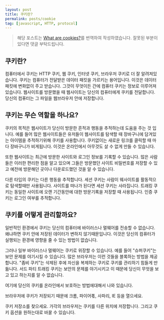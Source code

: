 ```yaml
---
layout: post
title: 쿠키란?
permalink: posts/cookie
tag: [javascript, HTTP, protocol]
---
```


> 해당 포스트는 [What are cookies?](https://us.norton.com/internetsecurity-how-to-what-are-cookies.html)를 번역하여 작성하였습니다. 잘못된 부분이 있다면 댓글 부탁드립니다.

## 쿠키란?

컴퓨터에서 쿠키는 HTTP 쿠키, 웹 쿠키, 인터넷 쿠키, 브라우저 쿠키로 더 잘 알려져있습니다. 쿠키는 컴퓨터가 전달받은 데이터 패킷을 가르키는 용어입니다. 이것은 데이터 패킷에 변화없이 주고 받습니다. 그것이 무엇이든 간에 컴퓨터 쿠키는 정보로 이루어져 있습니다. 웹사이트를 방문했을 때 웹사이트는 당신의 컴퓨터에게 쿠키를 전달합니다. 당신의 컴퓨터는 그 파일을 웹브라우저 안에 저장합니다.

## 쿠키는 무슨 역할을 하나요?

쿠키의 목적은 웹사이트가 당신이 방문한 흔적과 행동을 추적하는데 도움을 주는 것 입니다. 예를 들어 많은 웹사이트들은 유저들이 웹사이트를 탐색할 때 장바구니에 담겨있는 아이템을 추적하기위해 쿠키를 사용합니다. 쿠키없이는 새로운 링크를 클릭할 때 마다 장바구니가 비게됩니다. 이것은 온라인에서 아무것도 살 수 없게 만들 수 있습니다.

또한 웹사이트는 최근에 방문한 사이트와 로그인 정보를 기록할 수 있습니다. 많은 사람들은 이러한 편리한 점을 알고 있으며 그들은 방문했던 사이트 비밀번호를 저장할 수 있고 예전에 방문해던 곳이나 다운로드했던 것을 알 수 있습니다.

다른 타입의 쿠키는 다른 행동을 추적합니다. 세션 쿠키는 사람이 웨사이트를 활동적으로 탐색할때만 사용됩니다. 사이트를 떠나가 된다면 세션 쿠키는 사라집니다. 트래킹 쿠키는 동일한 사이트에 오랜 기간동안에 대한 방문기록을 저장할 때 사용됩니다. 인증 쿠키는 로그인 여부를 추적합니다.

## 쿠키를 어떻게 관리할까요?

일반적인 환경에서 쿠키는 당신의 컴퓨터에 바이러스나 멀웨어를 전송할 수 없습니다. 왜냐하면 쿠키 안에 저장된 데이터가 변하지 않기때문입니다. 이것은 당신의 컴퓨터가 실행되는 환경에 영향을 줄 수 있는 방법이 없습니다.

그러나 일부 바이러스나 멀웨어는 쿠키로 위장할 수 있습니다. 예를 들어 "슈퍼쿠키"는 보안 문제를 야기시킬 수 있습니다. 많은 브라우저는 이런 것들을 블록하는 방법을 제공합니다. "좀비 쿠키"는 삭제된 후에 자신을 복제하는 쿠키로 쿠키를 관리하기 힘들게 만듦니다. 서드 파티 트래킹 쿠키는 보안의 문제를 야기시키고 이 때문에 당신이 무엇을 보고 있고 하는지를 알 수 없습니다.

여기에 당신의 쿠키를 온라인에서 보호하는 방법에대해서 나와 있습니다.

브라우저에 쿠키가 저장되기 때문에 크롬, 파이어폯, 사파리, IE 등을 열으세요.

쿠키 저장소를 찾으세요. 가각의 브라우저는 쿠키를 다른 위치에 저장합니다. 그리고 쿠키 옵션을 원하는대로 바꿀 수 있습니다.
